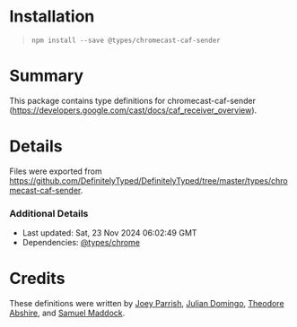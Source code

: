 # Installation
> `npm install --save @types/chromecast-caf-sender`

# Summary
This package contains type definitions for chromecast-caf-sender (https://developers.google.com/cast/docs/caf_receiver_overview).

# Details
Files were exported from https://github.com/DefinitelyTyped/DefinitelyTyped/tree/master/types/chromecast-caf-sender.

### Additional Details
 * Last updated: Sat, 23 Nov 2024 06:02:49 GMT
 * Dependencies: [@types/chrome](https://npmjs.com/package/@types/chrome)

# Credits
These definitions were written by [Joey Parrish](https://github.com/joeyparrish), [Julian Domingo](https://github.com/juliandomingo), [Theodore Abshire](https://github.com/theodab), and [Samuel Maddock](https://github.com/samuelmaddock).
